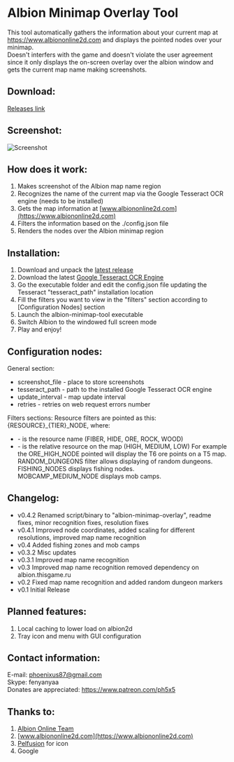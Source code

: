 # **Albion Minimap Overlay Tool**
This tool automatically gathers the information about your current map at https://www.albiononline2d.com and displays the pointed nodes over your minimap.<br />
Doesn't interfers with the game and doesn't violate the user agreement since it only displays the on-screen overlay over the albion window and gets the current map name making screenshots.

## **Download**:
[Releases link](https://github.com/ph5x5/albion-minimap-overlay/releases)

## Screenshot:
![Screenshot](https://raw.githubusercontent.com/ph5x5/albion-minimap-overlay/master/misc/image.png)

## How does it work:
1. Makes screenshot of the Albion map name region
2. Recognizes the name of the current map via the Google Tesseract OCR engine (needs to be installed)
3. Gets the map information at [www.albiononline2d.com](https://www.albiononline2d.com)
4. Filters the information based on the ./config.json file
5. Renders the nodes over the Albion minimap region

## Installation:
1. Download and unpack the [latest release](https://github.com/ph5x5/albion-minimap-overlay/releases)
2. Download the latest [Google Tesseract OCR Engine](https://digi.bib.uni-mannheim.de/tesseract/tesseract-ocr-w64-setup-v4.1.0.20190314.exe)
3. Go the executable folder and edit the config.json file updating the Tesseract "tesseract_path" installation location
4. Fill the filters you want to view in the "filters" section according to [Configuration Nodes] section
5. Launch the albion-minimap-tool executable
6. Switch Albion to the windowed full screen mode
6. Play and enjoy!

## Configuration nodes:
General section:
- screenshot_file   - place to store screenshots
- tesseract_path    - path to the installed Google Tesseract OCR engine
- update_interval   - map update interval
- retries           - retries on web request errors number

Filters sections:
Resource filters are pointed as this: {RESOURCE}_{TIER}_NODE, where:
- <RESOURCE> - is the resource name (FIBER, HIDE, ORE, ROCK, WOOD)
- <TIER> - is the relative resource on the map (HIGH, MEDIUM, LOW)
For example the ORE_HIGH_NODE pointed will display the T6 ore points on a T5 map.<br />
RANDOM_DUNGEONS filter allows displaying of random dungeons.<br />
FISHING_NODES displays fishing nodes.<br />
MOBCAMP_MEDIUM_NODE displays mob camps.

## Changelog:
- v0.4.2    Renamed script/binary to "albion-minimap-overlay", readme fixes, minor recognition fixes, resolution fixes
- v0.4.1    Improved node coordinates, added scaling for different resolutions, improved map name recognition
- v0.4      Added fishing zones and mob camps
- v0.3.2    Misc updates
- v0.3.1    Improved map name recognition
- v0.3      Improved map name recognition removed dependency on albion.thisgame.ru
- v0.2      Fixed map name recognition and added random dungeon markers
- v0.1      Initial Release

## Planned features:
1. Local caching to lower load on albion2d
2. Tray icon and menu with GUI configuration

## Contact information:
E-mail: [phoenixus87@gmail.com](mailto:phoenixus87@gmail.com)<br />
Skype: fenyanyaa<br />
Donates are appreciated: https://www.patreon.com/ph5x5

## Thanks to:
1. [Albion Online Team](https://albiononline.com)
2. [www.albiononline2d.com](https://www.albiononline2d.com)
3. [Pelfusion](http://www.pelfusion.com/) for icon
4. Google
